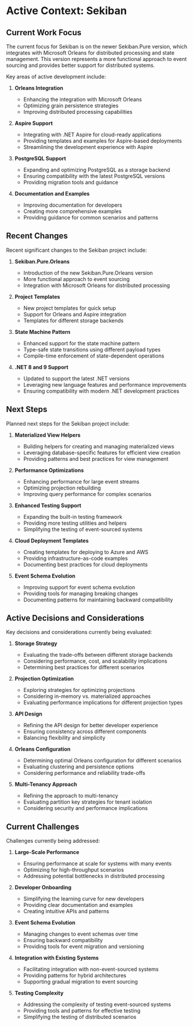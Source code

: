 # Active Context: Sekiban

## Current Work Focus

The current focus for Sekiban is on the newer Sekiban.Pure version, which integrates with Microsoft Orleans for distributed processing and state management. This version represents a more functional approach to event sourcing and provides better support for distributed systems.

Key areas of active development include:

1. **Orleans Integration**
   - Enhancing the integration with Microsoft Orleans
   - Optimizing grain persistence strategies
   - Improving distributed processing capabilities

2. **Aspire Support**
   - Integrating with .NET Aspire for cloud-ready applications
   - Providing templates and examples for Aspire-based deployments
   - Streamlining the development experience with Aspire

3. **PostgreSQL Support**
   - Expanding and optimizing PostgreSQL as a storage backend
   - Ensuring compatibility with the latest PostgreSQL versions
   - Providing migration tools and guidance

4. **Documentation and Examples**
   - Improving documentation for developers
   - Creating more comprehensive examples
   - Providing guidance for common scenarios and patterns

## Recent Changes

Recent significant changes to the Sekiban project include:

1. **Sekiban.Pure.Orleans**
   - Introduction of the new Sekiban.Pure.Orleans version
   - More functional approach to event sourcing
   - Integration with Microsoft Orleans for distributed processing

2. **Project Templates**
   - New project templates for quick setup
   - Support for Orleans and Aspire integration
   - Templates for different storage backends

3. **State Machine Pattern**
   - Enhanced support for the state machine pattern
   - Type-safe state transitions using different payload types
   - Compile-time enforcement of state-dependent operations

4. **.NET 8 and 9 Support**
   - Updated to support the latest .NET versions
   - Leveraging new language features and performance improvements
   - Ensuring compatibility with modern .NET development practices

## Next Steps

Planned next steps for the Sekiban project include:

1. **Materialized View Helpers**
   - Building helpers for creating and managing materialized views
   - Leveraging database-specific features for efficient view creation
   - Providing patterns and best practices for view management

2. **Performance Optimizations**
   - Enhancing performance for large event streams
   - Optimizing projection rebuilding
   - Improving query performance for complex scenarios

3. **Enhanced Testing Support**
   - Expanding the built-in testing framework
   - Providing more testing utilities and helpers
   - Simplifying the testing of event-sourced systems

4. **Cloud Deployment Templates**
   - Creating templates for deploying to Azure and AWS
   - Providing infrastructure-as-code examples
   - Documenting best practices for cloud deployments

5. **Event Schema Evolution**
   - Improving support for event schema evolution
   - Providing tools for managing breaking changes
   - Documenting patterns for maintaining backward compatibility

## Active Decisions and Considerations

Key decisions and considerations currently being evaluated:

1. **Storage Strategy**
   - Evaluating the trade-offs between different storage backends
   - Considering performance, cost, and scalability implications
   - Determining best practices for different scenarios

2. **Projection Optimization**
   - Exploring strategies for optimizing projections
   - Considering in-memory vs. materialized approaches
   - Evaluating performance implications for different projection types

3. **API Design**
   - Refining the API design for better developer experience
   - Ensuring consistency across different components
   - Balancing flexibility and simplicity

4. **Orleans Configuration**
   - Determining optimal Orleans configuration for different scenarios
   - Evaluating clustering and persistence options
   - Considering performance and reliability trade-offs

5. **Multi-Tenancy Approach**
   - Refining the approach to multi-tenancy
   - Evaluating partition key strategies for tenant isolation
   - Considering security and performance implications

## Current Challenges

Challenges currently being addressed:

1. **Large-Scale Performance**
   - Ensuring performance at scale for systems with many events
   - Optimizing for high-throughput scenarios
   - Addressing potential bottlenecks in distributed processing

2. **Developer Onboarding**
   - Simplifying the learning curve for new developers
   - Providing clear documentation and examples
   - Creating intuitive APIs and patterns

3. **Event Schema Evolution**
   - Managing changes to event schemas over time
   - Ensuring backward compatibility
   - Providing tools for event migration and versioning

4. **Integration with Existing Systems**
   - Facilitating integration with non-event-sourced systems
   - Providing patterns for hybrid architectures
   - Supporting gradual migration to event sourcing

5. **Testing Complexity**
   - Addressing the complexity of testing event-sourced systems
   - Providing tools and patterns for effective testing
   - Simplifying the testing of distributed scenarios
